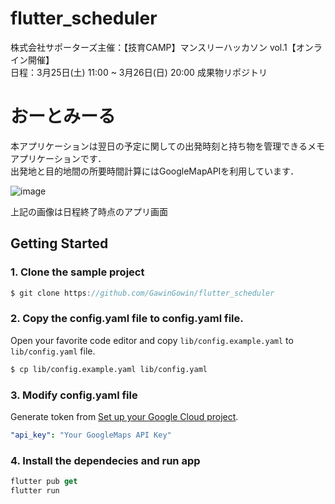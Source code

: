 # flutter_scheduler

株式会社サポーターズ主催：【技育CAMP】マンスリーハッカソン vol.1【オンライン開催】<br>
日程：3月25日(土) 11:00 ~ 3月26日(日) 20:00
成果物リポジトリ

# おーとみーる
本アプリケーションは翌日の予定に関しての出発時刻と持ち物を管理できるメモアプリケーションです．<br>
出発地と目的地間の所要時間計算にはGoogleMapAPIを利用しています．

![image](https://user-images.githubusercontent.com/101625248/228148103-c3bd95a9-be7c-4a00-928c-d155303c5cfa.png)

上記の画像は日程終了時点のアプリ画面

## Getting Started

### 1. Clone the sample project

```js
$ git clone https://github.com/GawinGowin/flutter_scheduler
```

### 2. Copy the config.yaml file to config.yaml file.

Open your favorite code editor and copy `lib/config.example.yaml` to `lib/config.yaml` file.

```bash
$ cp lib/config.example.yaml lib/config.yaml
```

### 3. Modify config.yaml file

Generate token from [Set up your Google Cloud project](https://developers.google.com/maps/documentation/routes/cloud-setup).

```yaml title="lib/config.yaml"
"api_key": "Your GoogleMaps API Key"
```

### 4. Install the dependecies and run app

```js
flutter pub get
flutter run
```
